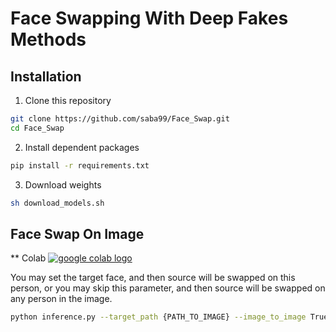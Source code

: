 
# Face Swapping With Deep Fakes Methods

<div align="center">

</div>

## Installation
  
1. Clone this repository
  ```bash
  git clone https://github.com/saba99/Face_Swap.git
  cd Face_Swap

  ```
2. Install dependent packages
  ```bash
  pip install -r requirements.txt
  ```
  
3. Download weights
  ```bash
  sh download_models.sh
  ```

 ## Face Swap On Image

  ** Colab <a href="https://colab.research.google.com/drive/1pLyLbnBma9PiWioMxmyPBn-TWhkI6mqt"><img src="https://colab.research.google.com/assets/colab-badge.svg" alt="google colab logo"></a>
  
  You may set the target face, and then source will be swapped on this person, or you may skip this parameter, and then source will be swapped on any person in the image.
  ```bash
  python inference.py --target_path {PATH_TO_IMAGE} --image_to_image True
  ```
